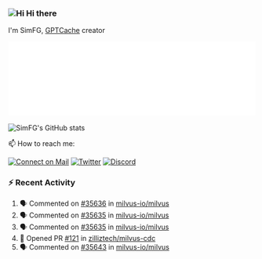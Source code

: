 ### <img src='https://qpluspicture.oss-cn-beijing.aliyuncs.com/6LjjQA/Hi.gif' alt='Hi' width="24"/> Hi there

I'm SimFG, [GPTCache](https://github.com/zilliztech/GPTCache) creator

![Metrics 👋](/metrics.plugin.followup.user.svg)

![SimFG's GitHub stats](https://github-readme-stats.vercel.app/api?username=SimFG&show_icons=true&theme=radical&count_private=true)

📫 How to reach me:

[![Connect on Mail](https://img.shields.io/badge/Ask%20me-anything-1abc9c.svg)](mailto:1142838399@qq.com)
[![Twitter](https://img.shields.io/twitter/follow/FogSim?style=social)](https://twitter.com/FogSim)
[![Discord](https://img.shields.io/discord/1092648432495251507?label=Discord&logo=discord)](https://discord.gg/Q8C6WEjSWV)

### :zap: Recent Activity

<!--START_SECTION:activity-->
1. 🗣 Commented on [#35636](https://github.com/milvus-io/milvus/issues/35636) in [milvus-io/milvus](https://github.com/milvus-io/milvus)
2. 🗣 Commented on [#35635](https://github.com/milvus-io/milvus/issues/35635) in [milvus-io/milvus](https://github.com/milvus-io/milvus)
3. 🗣 Commented on [#35635](https://github.com/milvus-io/milvus/issues/35635) in [milvus-io/milvus](https://github.com/milvus-io/milvus)
4. 💪 Opened PR [#121](https://github.com/zilliztech/milvus-cdc/pull/121) in [zilliztech/milvus-cdc](https://github.com/zilliztech/milvus-cdc)
5. 🗣 Commented on [#35643](https://github.com/milvus-io/milvus/issues/35643) in [milvus-io/milvus](https://github.com/milvus-io/milvus)
<!--END_SECTION:activity-->

